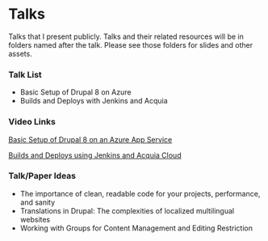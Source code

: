 # Talks
Talks that I present publicly. Talks and their related resources will be in folders named after the talk. Please see those folders for slides and other assets.


### Talk List
- Basic Setup of Drupal 8 on Azure
- Builds and Deploys with Jenkins and Acquia


### Video Links
[Basic Setup of Drupal 8 on an Azure App Service](https://www.youtube.com/watch?v=VferBtce9dY)

[Builds and Deploys using Jenkins and Acquia Cloud](https://www.youtube.com/watch?v=phPaF1Re-P4)


### Talk/Paper Ideas
- The importance of clean, readable code for your projects, performance, and sanity
- Translations in Drupal: The complexities of localized multilingual websites
- Working with Groups for Content Management and Editing Restriction
